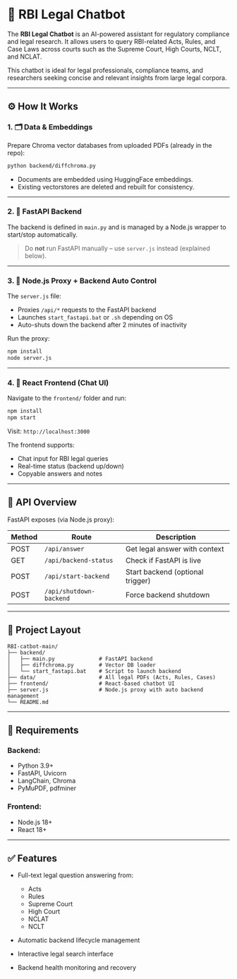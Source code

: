 
# 🏦 RBI Legal Chatbot

The **RBI Legal Chatbot** is an AI-powered assistant for regulatory compliance and legal research. It allows users to query RBI-related Acts, Rules, and Case Laws across courts such as the Supreme Court, High Courts, NCLT, and NCLAT.

This chatbot is ideal for legal professionals, compliance teams, and researchers seeking concise and relevant insights from large legal corpora.

---

## ⚙️ How It Works

### 1. 🗂️ Data & Embeddings

Prepare Chroma vector databases from uploaded PDFs (already in the repo):

```bash
python backend/diffchroma.py
```

* Documents are embedded using HuggingFace embeddings.
* Existing vectorstores are deleted and rebuilt for consistency.

---

### 2. 🧠 FastAPI Backend

The backend is defined in `main.py` and is managed by a Node.js wrapper to start/stop automatically.

> Do **not** run FastAPI manually – use `server.js` instead (explained below).

---

### 3. 🔁 Node.js Proxy + Backend Auto Control

The `server.js` file:

* Proxies `/api/*` requests to the FastAPI backend
* Launches `start_fastapi.bat` or `.sh` depending on OS
* Auto-shuts down the backend after 2 minutes of inactivity

Run the proxy:

```bash
npm install
node server.js
```

---

### 4. 💬 React Frontend (Chat UI)

Navigate to the `frontend/` folder and run:

```bash
npm install
npm start
```

Visit: `http://localhost:3000`

The frontend supports:

* Chat input for RBI legal queries
* Real-time status (backend up/down)
* Copyable answers and notes

---

## 🧾 API Overview

FastAPI exposes (via Node.js proxy):

| Method | Route                   | Description                      |
| ------ | ----------------------- | -------------------------------- |
| POST   | `/api/answer`           | Get legal answer with context    |
| GET    | `/api/backend-status`   | Check if FastAPI is live         |
| POST   | `/api/start-backend`    | Start backend (optional trigger) |
| POST   | `/api/shutdown-backend` | Force backend shutdown           |

---

## 📁 Project Layout

```
RBI-catbot-main/
├── backend/
│   ├── main.py              # FastAPI backend
│   ├── diffchroma.py        # Vector DB loader
│   └── start_fastapi.bat    # Script to launch backend
├── data/                    # All legal PDFs (Acts, Rules, Cases)
├── frontend/                # React-based chatbot UI
├── server.js                # Node.js proxy with auto backend management
└── README.md
```

---

## 📌 Requirements

### Backend:

* Python 3.9+
* FastAPI, Uvicorn
* LangChain, Chroma
* PyMuPDF, pdfminer

### Frontend:

* Node.js 18+
* React 18+

---

## ✅ Features

* Full-text legal question answering from:

  * Acts
  * Rules
  * Supreme Court
  * High Court
  * NCLAT
  * NCLT
* Automatic backend lifecycle management
* Interactive legal search interface
* Backend health monitoring and recovery
